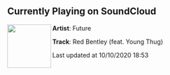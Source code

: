 ## Currently Playing on SoundCloud

[<img align="left" width="100" src="https://i1.sndcdn.com/artworks-Wcnpg93x6Awd-0-t50x50.jpg">](https://soundcloud.com/futureisnow/red-bentley-feat-young-thug?in=futureisnow/sets/future-juice-wrld-present-wrld)

**Artist**: Future 

**Track**: Red Bentley (feat. Young Thug)

Last updated at 10/10/2020 18:53
